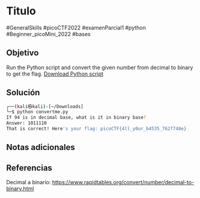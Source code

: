 # Titulo
#GeneralSkills #picoCTF2022 #examenParcial1 #python #Beginner_picoMini_2022 #bases 
## Objetivo
Run the Python script and convert the given number from decimal to binary to get the flag. [Download Python script](https://artifacts.picoctf.net/c/30/convertme.py)
## Solución
```bash 
┌──(kali㉿kali)-[~/Downloads]
└─$ python convertme.py 
If 94 is in decimal base, what is it in binary base?
Answer: 1011110
That is correct! Here's your flag: picoCTF{4ll_y0ur_b4535_762f748e}

```
## Notas adicionales

## Referencias
Decimal a binario:
https://www.rapidtables.org/convert/number/decimal-to-binary.html